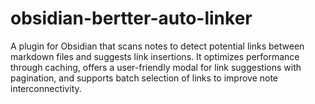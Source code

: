 # obsidian-bertter-auto-linker
A plugin for Obsidian that scans notes to detect potential links between markdown files and suggests link insertions. It optimizes performance through caching, offers a user-friendly modal for link suggestions with pagination, and supports batch selection of links to improve note interconnectivity.
